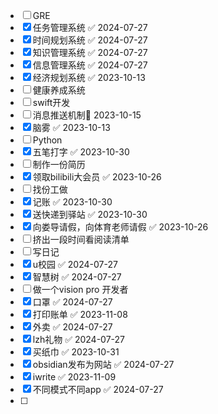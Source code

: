 - [ ] GRE
- [x] 任务管理系统 ✅ 2024-07-27
- [x] 时间规划系统 ✅ 2024-07-27
- [x] 知识管理系统 ✅ 2024-07-27
- [x] 信息管理系统 ✅ 2024-07-27
- [x] 经济规划系统 ✅ 2023-10-13
- [ ] 健康养成系统
- [ ] swift开发
- [ ] 消息推送机制📅 2023-10-15 
- [x] 脑雾 ✅ 2023-10-13 
- [ ] Python
- [x] 五笔打字 ✅ 2023-10-30
- [ ] 制作一份简历
- [x] 领取bilibili大会员 ✅ 2023-10-26
- [ ] 找份工做
- [x] 记账 ✅ 2023-10-30
- [x] 送快递到驿站 ✅ 2023-10-30
- [x] 向娄导请假，向体育老师请假 ✅ 2023-10-26
- [ ] 挤出一段时间看阅读清单
- [ ] 写日记
- [x] u校园 ✅ 2024-07-27
- [x] 智慧树 ✅ 2024-07-27
- [ ] 做一个vision pro 开发者
- [x] 口罩 ✅ 2024-07-27
- [x] 打印账单 ✅ 2023-11-08
- [x] 外卖 ✅ 2024-07-27
- [x] lzh礼物 ✅ 2024-07-27
- [x] 买纸巾 ✅ 2023-10-31
- [x] obsidian发布为网站 ✅ 2024-07-27
- [x] iwrite ✅ 2023-11-09
- [x] 不同模式不同app ✅ 2024-07-27
- [ ] 